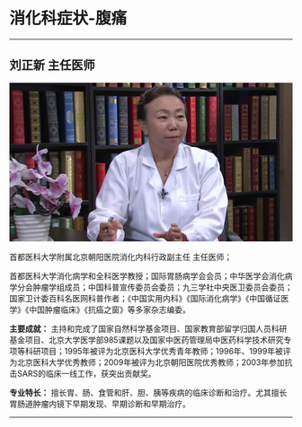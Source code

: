 # 消化科症状-腹痛

---

## 刘正新 主任医师

![1679371043716](image/c05_096/1679371043716.png)

首都医科大学附属北京朝阳医院消化内科行政副主任 主任医师；

首都医科大学消化病学和全科医学教授；国际胃肠病学会会员；中华医学会消化病学分会肿瘤学组成员；中国科普宣传委员会委员；九三学社中央医卫委员会委员；国家卫计委百科名医网科普作者；《中国实用内科》《国际消化病学》《中国循证医学》《中国肿瘤临床》《抗癌之窗》等多家杂志编委。


**主要成就：** 主持和完成了国家自然科学基金项目、国家教育部留学归国人员科研基金项目、北京大学医学部985课题以及国家中医药管理局中医药科学技术研究专项等科研项目；1995年被评为北京医科大学优秀青年教师；1996年、1999年被评为北京医科大学优秀教师；2009年被评为北京朝阳医院优秀教师；2003年参加抗击SARS的临床一线工作，获突出贡献奖。


**专业特长：** 擅长胃、肠、食管和肝、胆、胰等疾病的临床诊断和治疗。尤其擅长胃肠道肿瘤内镜下早期发现、早期诊断和早期治疗。

---
